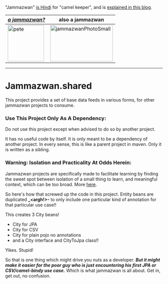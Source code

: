 "Jammazwan" [is Hindi](href="https://books.google.com/books?id=_kWROaer5UsC&amp;pg=PA1138&amp;lpg=PA1138&amp;dq=jammazwan+camel+keeper+hindi&amp;source=bl&amp;ots=7FaF5BXK_F&amp;sig=Cg-U5ORP3dHrFycaCFvo34GdpZ0&amp;hl=en&amp;sa=X&amp;ved=0ahUKEwj8v4OV3YbNAhVjpIMKHSYUB_oQ6AEIHDAA#v=onepage&amp;q=jammazwan%20camel%20keeper%20hindi&amp;f=false) for "camel keeper", and is [explained in this blog](https://betterologist.net/2016/05/jammazwan-projects-for-learning-apache-camel/).

|[**_a jammazwan?_**](https://betterologist.net/2016/06/jammazwan-for-hire/)|also a jammazwan|
| --- | --- |
|<img class="style-svg" src="https://betterologist.net/wp-content/uploads/2016/05/pete-300x297.jpg" alt="pete" width="116" height="115" />|<img class="style-svg" src="https://betterologist.net/wp-content/uploads/2016/05/jammazwanPhotoSmall.png" alt="jammazwanPhotoSmall" width="200" height="116" />|

---

# Jammazwan.shared

This project provides a set of base data feeds in various forms, for other jammazwan projects to consume.

### Use This Project Only As A Dependency:

Do not use this project except when advised to do so by another project.

It has no useful code by itself. It is only meant to be a dependency of another project.
In every sense, this is like a parent project in maven. Only it is written as a sibling.

### Warning: Isolation and Practicality At Odds Herein:

Jammazwan projects are specifically made to facilitate learning by finding the sweet spot between isolation of a small thing to learn, and meaningful context, which can be too broad. More [here](https://betterologist.net/2016/05/jammazwan-projects-for-learning-apache-camel/).

So here's how that screwed up the code in this project. Entity beans are duplicated **_<argh!>-** to only include one particular kind of annotation for that particular use case!! 

This creates 3 City beans! 
 * City for JPA
 * City for CSV
 * City for plain pojo no annotations
 * and a City interface and CityToJpa class!!
 
Yikes. Stupid!

So that is one thing which might drive you nuts as a developer. **_But it might make it easier for the poor guy who is just encountering his first JPA or CSV/camel-bindy use case._** Which is what jammazwan is all about. Get in, get out, no confusion.
